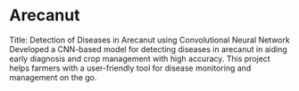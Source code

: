 # Arecanut
Title: Detection of Diseases in Arecanut using Convolutional Neural Network 
Developed a CNN-based model for detecting diseases in arecanut in aiding early diagnosis and crop 
management with high accuracy. 
This project  helps farmers with a user-friendly tool for disease monitoring and management on the go.
